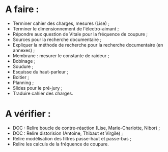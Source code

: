 A faire :
=========

- Terminer cahier des charges, mesures (Lise) ;
- Terminer le dimensionnement de l'électro-aimant ;
- Répondre aux question de Vitale pour la fréquence de coupure ;
- Sources pour la recherche documentaire ;
- Expliquer la méthode de recherche pour la recherche documentaire (en annexes) ;
- Membrane : mesurer le constante de raideur ;
- Bobinage ;
- Soudure ;
- Esquisse du haut-parleur ;
- Boitier ;
- Planning ;
- Slides pour le pré-jury ;
- Traduire cahier des charges.


A vérifier :
============

- DOC : Relire boucle de contre-réaction (Lise, Marie-Charlotte, Nibor) ;
- DOC : Relire distorision (Antoine, Thibaut et Virgile) ;
- Relire modélisation des filtres passe-haut et passe-bas ;
- Relire les calculs de la fréquence de coupure.
